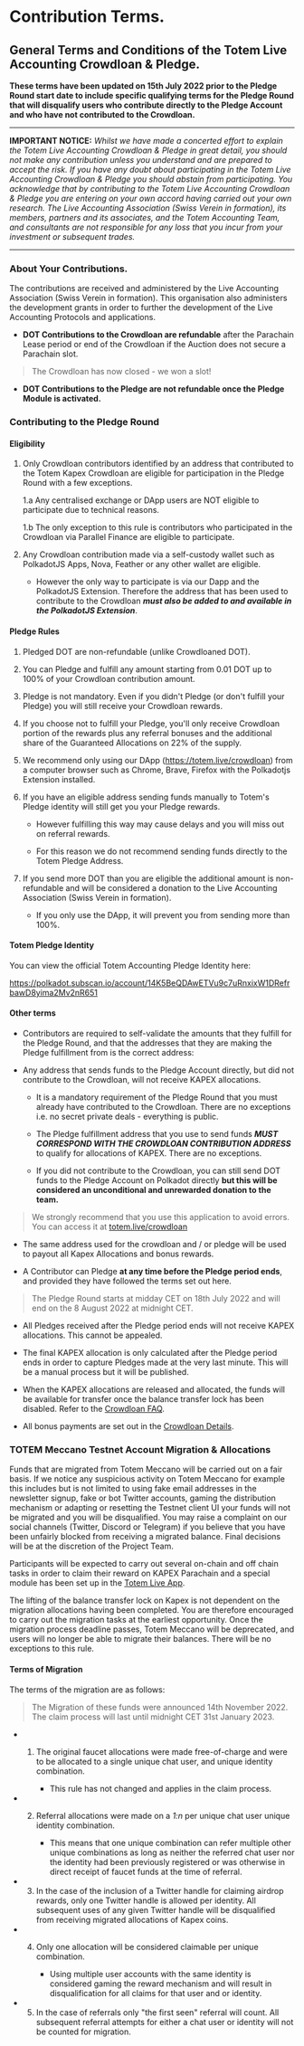 
# Contribution Terms.

## General Terms and Conditions of the Totem Live Accounting Crowdloan & Pledge.


**These terms have been updated on 15th July 2022 prior to the Pledge Round start date to include specific qualifying terms for the Pledge Round that will disqualify users who contribute directly to the Pledge Account and who have not contributed to the Crowdloan.**

---

**IMPORTANT NOTICE:** _Whilst we have made a concerted effort to explain the Totem Live Accounting Crowdloan & Pledge in great detail, you should not make any contribution unless you understand and are prepared to accept the risk. If you have any doubt about participating in the Totem Live Accounting Crowdloan & Pledge you should abstain from participating. You acknowledge that by contributing to the Totem Live Accounting Crowdloan & Pledge you are entering on your own accord having carried out your own research. The Live Accounting Association (Swiss Verein in formation), its members, partners and its associates, and the Totem Accounting Team, and consultants are not responsible for any loss that you incur from your investment or subsequent trades._

---

### About Your Contributions. 

The contributions are received and administered by the Live Accounting Association (Swiss Verein in formation). This organisation also administers the development grants in order to further the development of the Live Accounting Protocols and applications.

* **DOT Contributions to the Crowdloan are refundable** after the Parachain Lease period or end of the Crowdloan if the Auction does not secure a Parachain slot. 

> The Crowdloan has now closed - we won a slot!

* **DOT Contributions to the Pledge are not refundable once the Pledge Module is activated.**

### Contributing to the Pledge Round

#### Eligibility

1. Only Crowdloan contributors identified by an address that contributed to the Totem Kapex Crowdloan are eligible for participation in the Pledge Round with a few exceptions.

    1.a Any centralised exchange or DApp users are NOT eligible to participate due to technical reasons.

    1.b The only exception to this rule is contributors who participated in the Crowdloan via Parallel Finance are eligible to participate.

2. Any Crowdloan contribution made via a self-custody wallet such as PolkadotJS Apps, Nova, Feather or any other wallet are eligible. 

    * However the only way to participate is via our Dapp and the PolkadotJS Extension. Therefore the address that has been used to contribute to the Crowdloan **_must also be added to and available in the PolkadotJS Extension_**.

#### Pledge Rules

1. Pledged DOT are non-refundable (unlike Crowdloaned DOT).

2. You can Pledge and fulfill any amount starting from 0.01 DOT up to 100% of your Crowdloan contribution amount.

3. Pledge is not mandatory. Even if you didn't Pledge (or don't fulfill your Pledge) you will still receive your Crowdloan rewards.

4. If you choose not to fulfill your Pledge, you'll only receive Crowdloan portion of the rewards plus any referral bonuses and the additional share of the Guaranteed Allocations on 22% of the supply.

5. We recommend only using our DApp (https://totem.live/crowdloan) from a computer browser such as Chrome, Brave, Firefox with the Polkadotjs Extension installed.

6. If you have an eligible address sending funds manually to Totem's Pledge identity will still get you your Pledge rewards. 

    * However fulfilling this way may cause delays and you will miss out on referral rewards. 

    * For this reason we do not recommend sending funds directly to the Totem Pledge Address.

7. If you send more DOT than you are eligible the additional amount is non-refundable and will be considered a donation to the Live Accounting Association (Swiss Verein in formation). 

    * If you only use the DApp, it will prevent you from sending more than 100%.


#### Totem Pledge Identity 

You can view the official Totem Accounting Pledge Identity here:

https://polkadot.subscan.io/account/14K5BeQDAwETVu9c7uRnxixW1DRefrbawD8yima2Mv2nR651

#### Other terms

* Contributors are required to self-validate the amounts that they fulfill for the Pledge Round, and that the addresses that they are making the Pledge fulfillment from is the correct address:

* Any address that sends funds to the Pledge Account directly, but did not contribute to the Crowdloan, will not receive KAPEX allocations.

    * It is a mandatory requirement of the Pledge Round that you must already have contributed to the Crowdloan. There are no exceptions i.e. no secret private deals - everything is public.

    * The Pledge fulfillment address that you use to send funds **_MUST CORRESPOND WITH THE CROWDLOAN CONTRIBUTION ADDRESS_** to qualify for allocations of KAPEX. There are no exceptions.

    * If you did not contribute to the Crowdloan, you can still send DOT funds to the Pledge Account on Polkadot directly **but this will be considered an unconditional and unrewarded donation to the team.**

>We strongly recommend that you use this application to avoid errors. You can access it at [totem.live/crowdloan](https://totem.live/crowdloan)

* The same address used for the crowdloan and / or pledge will be used to payout all Kapex Allocations and bonus rewards.

* A Contributor can Pledge **at any time before the Pledge period ends**, and provided they have followed the terms set out here.

> The Pledge Round starts at midday CET on 18th July 2022 and will end on the 8 August 2022 at midnight CET.

* All Pledges received after the Pledge period ends will not receive KAPEX allocations. This cannot be appealed.

* The final KAPEX allocation is only calculated after the Pledge period ends in order to capture Pledges made at the very last minute. This will be a manual process but it will be published.

* When the KAPEX allocations are released and allocated, the funds will be available for transfer once the balance transfer lock has been disabled. Refer to the [Crowdloan FAQ](http://localhost:3000/#/crowdloan/crowdloan-faq?id=_8-when-will-my-total-allocations-be-calculated). 

* All bonus payments are set out in the [Crowdloan Details](/crowdloan/crowdloan-details.md).

### TOTEM Meccano Testnet Account Migration & Allocations

Funds that are migrated from Totem Meccano will be carried out on a fair basis. If we notice any suspicious activity on Totem Meccano for example this includes but is not limited to using fake email addresses in the newsletter signup, fake or bot Twitter accounts, gaming the distribution mechanism or adapting or resetting the Testnet client UI your funds will not be migrated and you will be disqualified. You may raise a complaint on our social channels (Twitter, Discord or Telegram) if you believe that you have been unfairly blocked from receiving a migrated balance. Final decisions will be at the discretion of the Project Team.


Participants will be expected to carry out several on-chain and off chain tasks in order to claim their reward on KAPEX Parachain and a special module has been set up in the [Totem Live App](https://totem.live).

The lifting of the balance transfer lock on Kapex is not dependent on the migration allocations having been completed. You are therefore encouraged to carry out the migration tasks at the earliest opportunity. Once the migration process deadline passes, Totem Meccano will be deprecated, and users will no longer be able to migrate their balances. There will be no exceptions to this rule.

#### Terms of Migration

The terms of the migration are as follows:

> The Migration of these funds were announced 14th November 2022. The claim process will last until midnight CET 31st January 2023. 

* 1) The original faucet allocations were made free-of-charge and were to be allocated to a single unique chat user, and unique identity combination. 

        * This rule has not changed and applies in the claim process.

* 2) Referral allocations were made on a _1:n_ per unique chat user unique identity combination. 

        * This means that one unique combination can refer multiple other unique combinations as long as neither the referred chat user nor the identity had been previously registered or was otherwise in direct receipt of faucet funds at the time of referral.


* 3) In the case of the inclusion of a Twitter handle for claiming airdrop rewards, only one Twitter handle is allowed per identity. All subsequent uses of any given Twitter handle will be disqualified from receiving migrated allocations of Kapex coins.  

* 4) Only one allocation will be considered claimable per unique combination. 

        * Using multiple user accounts with the same identity is considered gaming the reward mechanism and will result in disqualification for all claims for that user and or identity. 


* 5) In the case of referrals only "the first seen" referral will count. All subsequent referral attempts for either a chat user or identity will not be counted for migration.